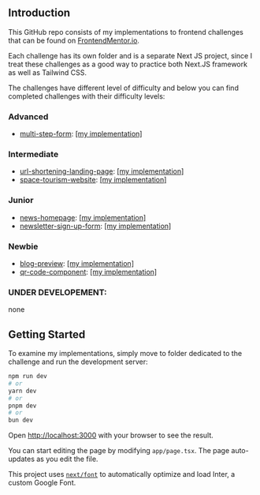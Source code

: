 ## Introduction
This GitHub repo consists of my implementations to frontend challenges that can be found on [FrontendMentor.io](https://www.frontendmentor.io).

Each challenge has its own folder and is a separate Next JS project, since I treat these challenges as a good way to practice both Next.JS framework as well as Tailwind CSS.

The challenges have different level of difficulty and below you can find completed challenges with their difficulty levels:
### Advanced
* [multi-step-form](https://www.frontendmentor.io/challenges/multistep-form-YVAnSdqQBJ): [[my implementation]](https://github.com/kacperjanus/frontend-mentor/tree/main/multi-step-form)

### Intermediate
* [url-shortening-landing-page](https://www.frontendmentor.io/challenges/url-shortening-api-landing-page-2ce3ob-G): [[my implementation]](https://github.com/kacperjanus/frontend-mentor/tree/main/url-shortening-landing-page)
* [space-tourism-website](https://www.frontendmentor.io/challenges/space-tourism-multipage-website-gRWj1URZ3): [[my implementation]](https://github.com/kacperjanus/frontend-mentor/tree/main/space-tourism-website)
### Junior
* [news-homepage](https://www.frontendmentor.io/challenges/news-homepage-H6SWTa1MFl): [[my implementation]](https://github.com/kacperjanus/frontend-mentor/tree/main/news-homepage)
* [newsletter-sign-up-form](https://www.frontendmentor.io/challenges/newsletter-signup-form-with-success-message-3FC1AZbNrv): [[my implementation]](https://github.com/kacperjanus/frontend-mentor/tree/main/newsletter-sign-up-form)

### Newbie
* [blog-preview](https://www.frontendmentor.io/challenges/blog-preview-card-ckPaj01IcS): [[my implementation]](https://github.com/kacperjanus/frontend-mentor/tree/main/blog-preview)
* [qr-code-component](https://www.frontendmentor.io/challenges/qr-code-component-iux_sIO_H): [[my implementation]](https://github.com/kacperjanus/frontend-mentor/tree/main/qr-code-component)

### UNDER DEVELOPEMENT:
none

## Getting Started

To examine my implementations, simply move to folder dedicated to the challenge and run the development server:

```bash
npm run dev
# or
yarn dev
# or
pnpm dev
# or
bun dev
```

Open [http://localhost:3000](http://localhost:3000) with your browser to see the result.

You can start editing the page by modifying `app/page.tsx`. The page auto-updates as you edit the file.

This project uses [`next/font`](https://nextjs.org/docs/basic-features/font-optimization) to automatically optimize and load Inter, a custom Google Font.